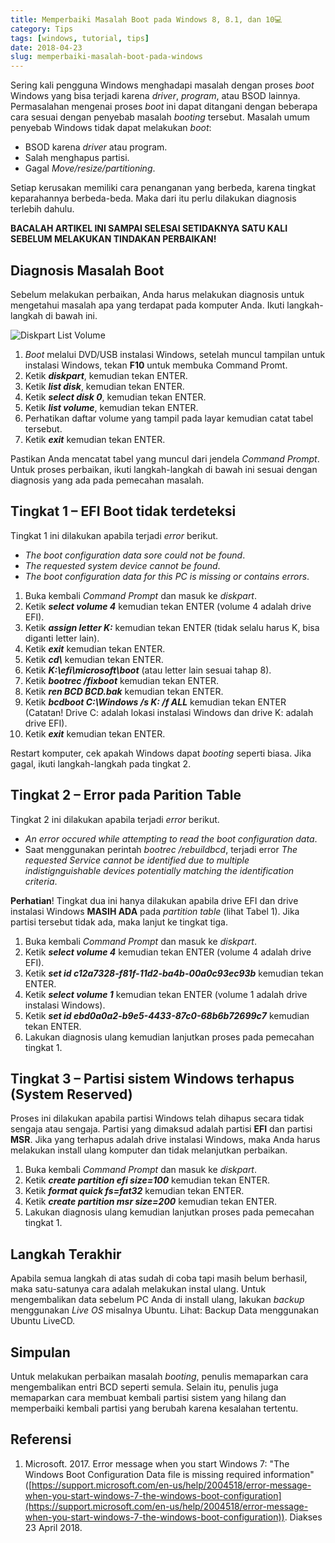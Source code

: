 ```yaml
---
title: Memperbaiki Masalah Boot pada Windows 8, 8.1, dan 10💻
category: Tips
tags: [windows, tutorial, tips]
date: 2018-04-23
slug: memperbaiki-masalah-boot-pada-windows
---
```


Sering kali pengguna Windows menghadapi masalah dengan proses _boot_ Windows yang bisa terjadi karena _driver_, _program_, atau BSOD lainnya. Permasalahan mengenai proses _boot_ ini dapat ditangani dengan beberapa cara sesuai dengan penyebab masalah _booting_ tersebut. Masalah umum penyebab Windows tidak dapat melakukan _boot_:

- BSOD karena _driver_ atau program.
- Salah menghapus partisi.
- Gagal _Move/resize/partitioning_.

Setiap kerusakan memiliki cara penanganan yang berbeda, karena tingkat keparahannya berbeda-beda. Maka dari itu perlu dilakukan diagnosis terlebih dahulu.

**BACALAH ARTIKEL INI SAMPAI SELESAI SETIDAKNYA SATU KALI SEBELUM MELAKUKAN TINDAKAN PERBAIKAN!**

## Diagnosis Masalah Boot

Sebelum melakukan perbaikan, Anda harus melakukan diagnosis untuk mengetahui masalah apa yang terdapat pada komputer Anda. Ikuti langkah-langkah di bawah ini.

![Diskpart List Volume](https://blob.kodesiana.com/kodesiana-public-assets/posts/2018/2/diskpart-list-volume.jpg)

1. _Boot_ melalui DVD/USB instalasi Windows, setelah muncul tampilan untuk instalasi Windows, tekan **F10** untuk membuka Command Promt.
2. Ketik _**diskpart**_, kemudian tekan ENTER.
3. Ketik **_list disk_**, kemudian tekan ENTER.
4. Ketik _**select disk 0**_, kemudian tekan ENTER.
5. Ketik _**list volume**_, kemudian tekan ENTER.
6. Perhatikan daftar volume yang tampil pada layar kemudian catat tabel tersebut.
7. Ketik _**exit**_ kemudian tekan ENTER.

Pastikan Anda mencatat tabel yang muncul dari jendela _Command Prompt_. Untuk proses perbaikan, ikuti langkah-langkah di bawah ini sesuai dengan diagnosis yang ada pada pemecahan masalah.

## Tingkat 1 – EFI Boot tidak terdeteksi

Tingkat 1 ini dilakukan apabila terjadi _error_ berikut.

- _The boot configuration data sore could not be found_.
- _The requested system device cannot be found_.
- _The boot configuration data for this PC is missing or contains errors_.

1. Buka kembali _Command Prompt_ dan masuk ke _diskpart_.
2. Ketik _**select volume 4**_ kemudian tekan ENTER (volume 4 adalah drive EFI).
3. Ketik _**assign letter K:**_ kemudian tekan ENTER (tidak selalu harus K, bisa diganti letter lain).
4. Ketik _**exit**_ kemudian tekan ENTER.
5. Ketik _**cd\\**_ kemudian tekan ENTER.
6. Ketik _**K:\\efi\\microsoft\\boot**_ (atau letter lain sesuai tahap 8).
7. Ketik _**bootrec /fixboot**_ kemudian tekan ENTER.
8. Ketik _**ren BCD BCD.bak**_ kemudian tekan ENTER.
9. Ketik _**bcdboot C:\\Windows /s K: /f ALL**_ kemudian tekan ENTER (Catatan! Drive C: adalah lokasi instalasi Windows dan drive K: adalah drive EFI).
10. Ketik _**exit**_ kemudian tekan ENTER.

Restart komputer, cek apakah Windows dapat _booting_ seperti biasa. Jika gagal, ikuti langkah-langkah pada tingkat 2.

## Tingkat 2 – Error pada Parition Table

Tingkat 2 ini dilakukan apabila terjadi _error_ berikut.

- _An error occured while attempting to read the boot configuration data_.
- Saat menggunakan perintah _bootrec /rebuildbcd_, terjadi error _The requested Service cannot be identified due to multiple indistignguishable devices potentially matching the identification criteria_.

**Perhatian**! Tingkat dua ini hanya dilakukan apabila drive EFI dan drive instalasi Windows **MASIH ADA** pada _partition table_ (lihat Tabel 1). Jika partisi tersebut tidak ada, maka lanjut ke tingkat tiga.

1. Buka kembali _Command Prompt_ dan masuk ke _diskpart_.
2. Ketik _**select volume 4**_ kemudian tekan ENTER (volume 4 adalah drive EFI).
3. Ketik _**set id c12a7328-f81f-11d2-ba4b-00a0c93ec93b**_ kemudian tekan ENTER.
4. Ketik _**select volume 1**_ kemudian tekan ENTER (volume 1 adalah drive instalasi Windows).
5. Ketik _**set id ebd0a0a2-b9e5-4433-87c0-68b6b72699c7**_ kemudian tekan ENTER.
6. Lakukan diagnosis ulang kemudian lanjutkan proses pada pemecahan tingkat 1.

## Tingkat 3 – Partisi sistem Windows terhapus (System Reserved)

Proses ini dilakukan apabila partisi Windows telah dihapus secara tidak sengaja atau sengaja. Partisi yang dimaksud adalah partisi **EFI** dan partisi **MSR**. Jika yang terhapus adalah drive instalasi Windows, maka Anda harus melakukan install ulang komputer dan tidak melanjutkan perbaikan.

1. Buka kembali _Command Prompt_ dan masuk ke _diskpart_.
2. Ketik _**create partition efi size=100**_ kemudian tekan ENTER.
3. Ketik _**format quick fs=fat32**_ kemudian tekan ENTER.
4. Ketik _**create partition msr size=200**_ kemudian tekan ENTER.
5. Lakukan diagnosis ulang kemudian lanjutkan proses pada pemecahan tingkat 1.

## Langkah Terakhir

Apabila semua langkah di atas sudah di coba tapi masih belum berhasil, maka satu-satunya cara adalah melakukan instal ulang. Untuk mengembalikan data sebelum PC Anda di install ulang, lakukan _backup_ menggunakan _Live OS_ misalnya Ubuntu. Lihat: Backup Data menggunakan Ubuntu LiveCD.

## Simpulan

Untuk melakukan perbaikan masalah _booting_, penulis memaparkan cara mengembalikan entri BCD seperti semula. Selain itu, penulis juga memaparkan cara membuat kembali partisi sistem yang hilang dan memperbaiki kembali partisi yang berubah karena kesalahan tertentu.

## Referensi

1. Microsoft. 2017. Error message when you start Windows 7: "The Windows Boot Configuration Data file is missing required information" ([https://support.microsoft.com/en-us/help/2004518/error-message-when-you-start-windows-7-the-windows-boot-configuration](https://support.microsoft.com/en-us/help/2004518/error-message-when-you-start-windows-7-the-windows-boot-configuration)). Diakses 23 April 2018.
